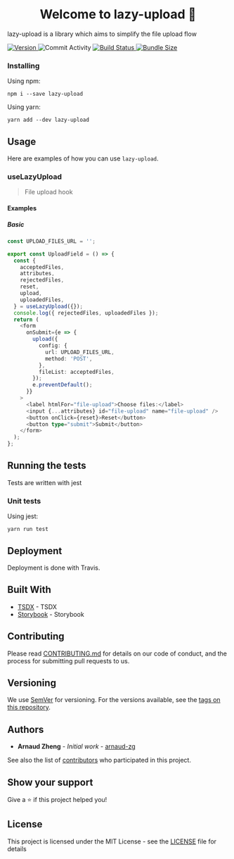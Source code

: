 <h1 align="center">Welcome to lazy-upload 👋</h1>

<p>lazy-upload is a library which aims to simplify the file upload flow</p>

<p>
  <a href="https://www.npmjs.com/package/lazy-upload" target="_blank">
    <img alt="Version" src="https://img.shields.io/npm/v/lazy-upload.svg">
  </a>
  <img alt="Commit Activity" src="https://img.shields.io/github/commit-activity/m/arnaud-zg/lazy-upload" />
  <a href="https://travis-ci.org/arnaud-zg/lazy-upload" target="_blank">
    <img alt="Build Status" src="https://travis-ci.org/arnaud-zg/lazy-upload.svg?branch=develop" />
  </a>
  <a href="https://bundlephobia.com/result?p=lazy-upload" target="_blank">
    <img alt="Bundle Size" src="https://badgen.net/bundlephobia/min/lazy-upload" />
  </a>
</p>

### Installing

Using npm:

```shell
npm i --save lazy-upload
```

Using yarn:

```shell
yarn add --dev lazy-upload
```

## Usage

Here are examples of how you can use `lazy-upload`.

### useLazyUpload

> File upload hook

#### Examples

##### Basic

```ts
const UPLOAD_FILES_URL = '';

export const UploadField = () => {
  const {
    acceptedFiles,
    attributes,
    rejectedFiles,
    reset,
    upload,
    uploadedFiles,
  } = useLazyUpload({});
  console.log({ rejectedFiles, uploadedFiles });
  return (
    <form
      onSubmit={e => {
        upload({
          config: {
            url: UPLOAD_FILES_URL,
            method: 'POST',
          },
          fileList: acceptedFiles,
        });
        e.preventDefault();
      }}
    >
      <label htmlFor="file-upload">Choose files:</label>
      <input {...attributes} id="file-upload" name="file-upload" />
      <button onClick={reset}>Reset</button>
      <button type="submit">Submit</button>
    </form>
  );
};
```

## Running the tests

Tests are written with jest

### Unit tests

Using jest:

```shell
yarn run test
```

## Deployment

Deployment is done with Travis.

## Built With

- [TSDX](https://github.com/palmerhq/tsdx) - TSDX
- [Storybook](https://github.com/storybookjs/storybook) - Storybook

## Contributing

Please read [CONTRIBUTING.md](CONTRIBUTING.md) for details on our code of conduct, and the process for submitting pull requests to us.

## Versioning

We use [SemVer](http://semver.org/) for versioning. For the versions available, see the [tags on this repository](https://github.com/arnaud-zg/lazy-upload/tags).

## Authors

- **Arnaud Zheng** - _Initial work_ - [arnaud-zg](https://github.com/arnaud-zg)

See also the list of [contributors](https://github.com/arnaud-zg/lazy-upload/graphs/contributors) who participated in this project.

## Show your support

Give a ⭐️ if this project helped you!

## License

This project is licensed under the MIT License - see the [LICENSE](../LICENSE) file for details
